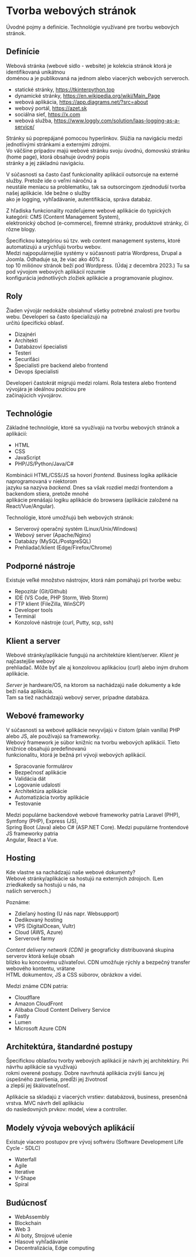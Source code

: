 # Tvorba webových stránok

Úvodné pojmy a definície. Technológie využívané pre tvorbu webových stránok. 

## Definície

Webová stránka (webové sídlo - website) je kolekcia stránok ktorá je identifikovaná unikátnou  
doménou a je publikovaná na jednom alebo viacerých webových serveroch.  

- statické stránky, https://tkinterpython.top
- dynamické stránky, https://en.wikipedia.org/wiki/Main_Page 
- webová aplikácia, https://app.diagrams.net/?src=about
- webový portál, https://azet.sk
- sociálna sieť, https://x.com
- webová služba, https://www.loggly.com/solution/laas-logging-as-a-service/

Stránky sú poprepájané pomocou hyperlinkov. Slúžia na navigáciu medzi jednotlivými stránkami a externými zdrojmi.  
Vo väčšine prípadov majú webové stránku svoju úvodnú, domovskú stránku (home page), ktorá obsahuje úvodný popis  
stránky a jej základnú navigáciu.  

V súčasnosti sa často časť funkcionality aplikácií outsorcuje na externé služby. Pretože ide o veľmi náročnú a  
neustále meniacu sa problematiku, tak sa outsorcingom zjednoduší tvorba našej aplikácie. Ide bežne o služby  
ako je logging, vyhľadávanie, autentifikácia, správa databáz.  

Z hľadiska funkcionality rozdeľujeme webové aplikácie do typických kategórií: CMS (Content Management System),  
elektronický obchod (e-commerce), firemné stránky, produktové stránky, či rôzne blogy.  

Špecifickou kategóriou sú tzv. web content management systems, ktoré automatizujú a urýchľujú tvorbu webov.   
Medzi najpopulárnejšie systémy v súčasnosti patria Wordpress, Drupal a Joomla. Odhaduje sa, že viac ako 40% z  
top 10 miliónov stránok beží pod Wordpress. (Údaj z decembra 2023.) Tu sa pod vývojom webových aplikácií rozumie  
konfigurácia jednotlivých zložiek aplikácie a programovanie pluginov.  

## Roly 

Žiaden vývojár nedokáže obsiahnuť všetky potrebné znalosti pre tvorbu webu. Developeri sa často špecializujú na  
určitú špecifickú oblasť. 

- Dizajnéri
- Architekti
- Databázoví špecialisti
- Testeri
- Securiťáci
- Špecialisti pre backend alebo frontend
- Devops špecialisti

Developeri častokrát migrujú medzi rolami. Rola testera alebo frontend vývojára je ideálnou pozíciou pre  
začínajúcich vývojárov. 


## Technológie

Základné technológie, ktoré sa využívajú na tvorbu webových stránok a aplikácií:

- HTML
- CSS
- JavaScript
- PHP/JS/Python/Java/C#

Kombinácii HTML/CSS/JS sa hovorí *frontend*. Business logika aplikácie naprogramovaná v niektorom  
jazyku sa nazýva *backend*. Dnes sa však rozdiel medzi frontendom a backendom stiera, pretože mnohé  
aplikácie prenášajú logiku aplikácie do browsera (aplikácie založené na React/Vue/Angular).  

Technológie, ktoré umožňujú beh webových stránok:

- Serverový operačný systém (Linux/Unix/Windows)
- Webový server (Apache/Nginx) 
- Databázy (MySQL/PostgreSQL) 
- Prehliadač/klient (Edge/Firefox/Chrome)

## Podporné nástroje

Existuje veľké množstvo nástrojov, ktorá nám pomáhajú pri tvorbe webu:  

- Repozitár (Git/Github)
- IDE (VS Code, PHP Storm, Web Storm)
- FTP klient (FileZilla, WinSCP)
- Developer tools
- Terminál
- Konzolové nástroje (curl, Putty, scp, ssh)
  
## Klient a server

Webové stránky/aplikácie fungujú na architektúre klient/server. *Klient* je najčastejšie webový  
prehliadač. Môže byť ale aj konzolovou aplikáciou (curl) alebo iným druhom aplikácie.  

*Server* je hardware/OS, na ktorom sa nachádzajú naše dokumenty a kde beží naša aplikácia.  
Tam sa tiež nachádzajú webový server, prípadne databáza.  

## Webové frameworky

V súčasnosti sa webové aplikácie nevyvíjajú v čistom (plain vanilla) PHP alebo JS, ale používajú sa frameworky.  
Webový framework je súbor knižníc na tvorbu webových aplikácií. Tieto knižnice obsahujú predefinovanú  
funkcionalitu, ktorá je bežná pri vývoji webových aplikácií.  

- Spracovanie formulárov
- Bezpečnosť aplikácie
- Validácia dát
- Logovanie udalostí
- Architektúra aplikácie
- Automatizácia tvorby aplikácie
- Testovanie

Medzi populárne backendové webové frameworky patria Laravel (PHP), Symfony (PHP), Express (JS),  
Spring Boot (Java) alebo C# (ASP.NET Core). Medzi pupulárne frontendové JS frameworky patria  
Angular, React a Vue.  

## Hosting 

Kde vlastne sa nachádzajú naše webové dokumenty?  
Webové stránky/aplikácie sa hostujú na externých zdrojoch. (Len zriedkakedy sa hostujú u nás, na  
našich serveroch.)  

Poznáme:

- Zdieľaný hosting (U nás napr. Websupport)
- Dedikovaný hosting
- VPS (DigitalOcean, Vultr)
- Cloud (AWS, Azure)
- Serverové farmy

*Content delivery network (CDN)* je geograficky distribuovaná skupina serverov ktorá kešuje obsah  
blízko ku koncovému užívateľovi. CDN umožňuje rýchly a bezpečný transfer webového kontentu, vrátane  
HTML dokumentov, JS a CSS súborov, obrázkov a videí.  

Medzi známe CDN patria:

- Cloudflare
- Amazon CloudFront
- Alibaba Cloud Content Delivery Service
- Fastly
- Lumen
- Microsoft Azure CDN



## Architektúra, štandardné postupy

Špecifickou oblasťou tvorby webových aplikácií je návrh jej architektúry. Pri návrhu aplikácie sa využívajú  
rokmi overené postupy. Dobre navrhnutá aplikácia zvýši šancu jej úspešného zavŕšenia, predĺži jej životnosť   
a zlepší jej škálovateľnosť.  

Aplikácie sa skladajú z viacerých vrstiev: databázová, business, presenčná vrstva. MVC návrh delí aplikáciu  
do nasledovných prvkov: model, view a controller.  

## Modely vývoja webových aplikácií

Existuje viacero postupov pre vývoj softwéru (Software Development Life Cycle - SDLC)

- Waterfall
- Agile
- Iterative
- V-Shape
- Spiral

  
## Budúcnosť

- WebAssembly
- Blockchain
- Web 3
- AI boty, Strojové učenie
- Hlasové vyhľadávanie
- Decentralizácia, Edge computing
